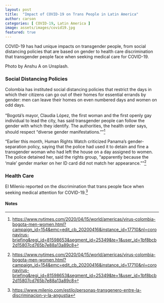 ```yaml
---
layout: post
title:  "Impact of COVID-19 on Trans People in Latin America"
author: carson
categories: [ COVID-19, Latin America ]
image: assets/images/covid19.jpg
featured: true
---
```


COVID-19 has had unique impacts on transgender people, from social distancing policies that are based on gender to health care discrimination that transgender people face when seeking medical care for COVID-19.

Photo by Anshu A on Unsplash.

### Social Distancing Policies
Colombia has instituted social distancing policies that restrict the days in which their citizens can go out of their homes for essential errands by gender: men can leave their homes on even numbered days and women on odd days.  \
 \
“Bogotá’s mayor, Claudia López, the first woman and the first openly gay individual to lead the city, has said transgender people can follow the gender with which they identify. The authorities, the health order says, should respect “diverse gender manifestations.””[^1]

“Earlier this month, Human Rights Watch criticized Panama’s gender-separation policy, saying that the police had used it to detain and fine a transgender woman who had left the house on a day assigned to women. The police detained her, said the rights group, “apparently because the ‘male’ gender marker on her ID card did not match her appearance.””[^2]

### Health Care
El Milenio reported on the discrimination that trans people face when seeking medical attention for COVID-19.[^3]

<!-- Footnotes themselves at the bottom. -->
#### Notes

[^1]:
     https://www.nytimes.com/2020/04/15/world/americas/virus-colombia-bogota-men-women.html?campaign_id=154&emc=edit_cb_20200416&instance_id=17710&nl=coronavirus-briefing&regi_id=81598653&segment_id=25349&te=1&user_id=1bf8bcb2d15807cd765b7e88a13a89c8

[^2]:
      https://www.nytimes.com/2020/04/15/world/americas/virus-colombia-bogota-men-women.html?campaign_id=154&emc=edit_cb_20200416&instance_id=17710&nl=coronavirus-briefing&regi_id=81598653&segment_id=25349&te=1&user_id=1bf8bcb2d15807cd765b7e88a13a89c8

[^3]:
     https://www.milenio.com/estilo/personas-transgenero-entre-la-discriminacion-y-la-angustia


<!-- Docs to Markdown version 1.0β22 -->
